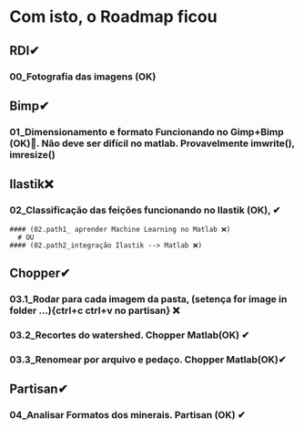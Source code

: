 
# Com isto, o Roadmap ficou

## RDI✔
### 00_Fotografia das imagens (OK) 

## Bimp✔
### 01_Dimensionamento e formato Funcionando no Gimp+Bimp (OK)🤔. Não deve ser difícil no matlab. Provavelmente imwrite(), imresize()

## Ilastik❌
### 02_Classificação das feições funcionando no Ilastik (OK), ✔
    #### (02.path1_ aprender Machine Learning no Matlab ❌)
      # OU
    #### (02.path2_integração Ilastik --> Matlab ❌)


## Chopper✔
### 03.1_Rodar para cada imagem da pasta, (setença for image in folder ...){ctrl+c ctrl+v no partisan} ❌
### 03.2_Recortes do watershed. Chopper Matlab(OK) ✔
### 03.3_Renomear por arquivo e pedaço. Chopper Matlab(OK)✔

## Partisan✔
### 04_Analisar Formatos dos minerais. Partisan (OK) ✔
